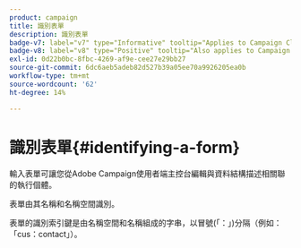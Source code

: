 ```yaml
---
product: campaign
title: 識別表單
description: 識別表單
badge-v7: label="v7" type="Informative" tooltip="Applies to Campaign Classic v7"
badge-v8: label="v8" type="Positive" tooltip="Also applies to Campaign v8"
exl-id: 0d22b0bc-8fbc-4269-af9e-cee27e29bb27
source-git-commit: 6dc6aeb5adeb82d527b39a05ee70a9926205ea0b
workflow-type: tm+mt
source-wordcount: '62'
ht-degree: 14%

---
```


# 識別表單{#identifying-a-form}



輸入表單可讓您從Adobe Campaign使用者端主控台編輯與資料結構描述相關聯的執行個體。

表單由其名稱和名稱空間識別。

表單的識別索引鍵是由名稱空間和名稱組成的字串，以冒號(「：」)分隔（例如：「cus：contact」）。
